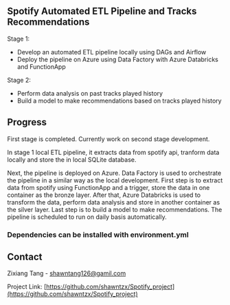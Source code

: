 <!-- Overview -->
## Spotify Automated ETL Pipeline and Tracks Recommendations

Stage 1:

* Develop an automated ETL pipeline locally using DAGs and Airflow
* Deploy the pipeline on Azure using Data Factory with Azure Databricks and FunctionApp

Stage 2:

* Perform data analysis on past tracks played history
* Build a model to make recommendations based on tracks played history

<!-- Progress -->
## Progress

First stage is completed. Currently work on second stage development. 

In stage 1 local ETL pipeline, it extracts data from spotify api, tranform data locally and store the in local SQLite database. 

Next, the pipeline is deployed on Azure. Data Factory is used to orchestrate the pipeline in a similar way as the local development. First step is to extract data from spotify using FunctionApp and a trigger, store the data in one container as the bronze layer. After that, Azure Databricks is used to transform the data, perform data analysis and store in another container as the silver layer. Last step is to build a model to make recommendations. The pipeline is scheduled to run on daily basis automatically. 

<!-- Dependencies -->

### Dependencies can be installed with environment.yml



<!-- CONTACT -->
## Contact

Zixiang Tang - shawntang126@gamil.com

Project Link: [https://github.com/shawntzx/Spotify_project](https://github.com/shawntzx/Spotify_project)

